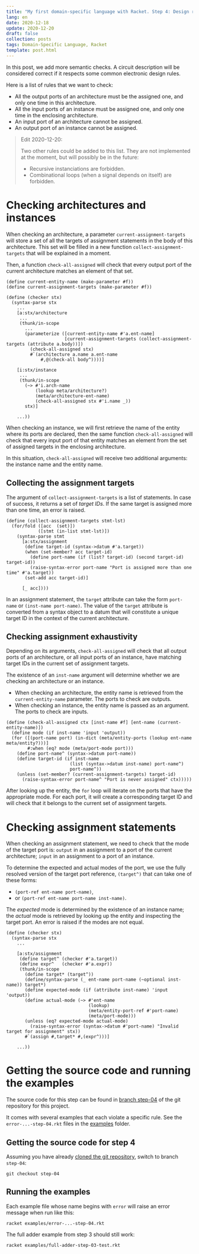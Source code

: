 ```yaml
---
title: "My first domain-specific language with Racket. Step 4: Design rule checks"
lang: en
date: 2020-12-18
update: 2020-12-20
draft: false
collection: posts
tags: Domain-Specific Language, Racket
template: post.html
---
```


In this post, we add more semantic checks.
A circuit description will be considered correct if it respects some common
electronic design rules.

<!-- more -->

Here is a list of rules that we want to check:

* All the output ports of an architecture must be the assigned one, and only one time in this architecture.
* All the input ports of an instance must be assigned one, and only one time in the enclosing architecture.
* An input port of an architecture cannot be assigned.
* An output port of an instance cannot be assigned.

> Edit 2020-12-20:
>
> Two other rules could be added to this list.
> They are not implemented at the moment, but will possibly be in the future:
>
> * Recursive instanciations are forbidden.
> * Combinational loops (when a signal depends on itself) are forbidden.

Checking architectures and instances
====================================

When checking an architecture, a parameter `current-assignment-targets` will store
a set of all the targets of assignment statements in the body of this architecture.
This set will be filled in a new function `collect-assignment-targets` that
will be explained in a moment.

Then, a function `check-all-assigned` will check that every output port of the
current architecture matches an element of that set.

```racket
(define current-entity-name (make-parameter #f))
(define current-assignment-targets (make-parameter #f))

(define (checker stx)
  (syntax-parse stx
    ...
    [a:stx/architecture
     ...
     (thunk/in-scope
       ...
       (parameterize ([current-entity-name #'a.ent-name]
                      [current-assignment-targets (collect-assignment-targets (attribute a.body))])
         (check-all-assigned stx)
         #`(architecture a.name a.ent-name
             #,@(check-all body^))))]

    [i:stx/instance
     ...
     (thunk/in-scope
       (~> #'i.arch-name
           (lookup meta/architecture?)
           (meta/architecture-ent-name)
           (check-all-assigned stx #'i.name _))
       stx)]

    ...))
```

When checking an instance, we will first retrieve the name of the
entity where its ports are declared, then the same function `check-all-assigned`
will check that every input port of that entity matches an element from the set
of assigned targets in the enclosing architecture.

In this situation, `check-all-assigned` will receive two additional arguments:
the instance name and the entity name.

Collecting the assignment targets
---------------------------------

The argument of `collect-assignment-targets` is a list of statements.
In case of success, it returns a set of *target IDs*.
If the same target is assigned more than one time, an error is raised.

```racket
(define (collect-assignment-targets stmt-lst)
  (for/fold ([acc  (set)])
            ([stmt (in-list stmt-lst)])
    (syntax-parse stmt
      [a:stx/assignment
       (define target-id (syntax->datum #'a.target))
       (when (set-member? acc target-id)
         (define port-name (if (list? target-id) (second target-id) target-id))
         (raise-syntax-error port-name "Port is assigned more than one time" #'a.target))
       (set-add acc target-id)]

      [_ acc])))
```

In an assignment statement, the `target` attribute can take the form `port-name`
or `(inst-name port-name)`.
The value of the `target` attribute is converted from a syntax object to a datum
that will constitute a unique target ID in the context of the current architecture.

Checking assignment exhaustivity
--------------------------------

Depending on its arguments, `check-all-assigned` will check that all
output ports of an architecture, or all input ports of an instance, have
matching target IDs in the current set of assignment targets.

The existence of an `inst-name` argument will determine whether we are
checking an architecture or an instance.

* When checking an architecture, the entity name is retrieved from the
  `current-entity-name` parameter. The ports to check are outputs.
* When checking an instance, the entity name is passed as an argument.
  The ports to check are inputs.

```racket
(define (check-all-assigned ctx [inst-name #f] [ent-name (current-entity-name)])
  (define mode (if inst-name 'input 'output))
  (for ([(port-name port) (in-dict (meta/entity-ports (lookup ent-name meta/entity?)))]
        #:when (eq? mode (meta/port-mode port)))
    (define port-name^ (syntax->datum port-name))
    (define target-id (if inst-name
                        (list (syntax->datum inst-name) port-name^)
                        port-name^))
    (unless (set-member? (current-assignment-targets) target-id)
      (raise-syntax-error port-name^ "Port is never assigned" ctx)))))
```

After looking up the entity, the `for` loop will iterate on the ports that have
the appropriate mode.
For each port, it will create a corresponding target ID and will check that it
belongs to the current set of assignment targets.

Checking assignment statements
==============================

When checking an assignment statement, we need to check that the mode of
the target port is:
`output` in an assignment to a port of the current architecture;
`input` in an assignment to a port of an instance.

To determine the expected and actual modes of the port, we use the fully
resolved version of the target port reference, `(target^)` that can take
one of these forms:

* `(port-ref ent-name port-name)`,
* or `(port-ref ent-name port-name inst-name)`.

The *expected* mode is determined by the existence of an instance name;
the *actual* mode is retrieved by looking up the entity and inspecting the target port.
An error is raised if the modes are not equal.

```racket
(define (checker stx)
  (syntax-parse stx
    ...

    [a:stx/assignment
     (define target^ (checker #'a.target))
     (define expr^   (checker #'a.expr))
     (thunk/in-scope
       (define target* (target^))
       (define/syntax-parse (_ ent-name port-name (~optional inst-name)) target*)
       (define expected-mode (if (attribute inst-name) 'input 'output))
       (define actual-mode (~> #'ent-name
                               (lookup)
                               (meta/entity-port-ref #'port-name)
                               (meta/port-mode)))
       (unless (eq? expected-mode actual-mode)
         (raise-syntax-error (syntax->datum #'port-name) "Invalid target for assignment" stx))
       #`(assign #,target* #,(expr^)))]

    ...))
```

Getting the source code and running the examples
================================================

The source code for this step can be found in [branch step-04](https://github.com/aumouvantsillage/Tiny-HDL-Racket/tree/step-04)
of the git repository for this project.

It comes with several examples that each violate a specific rule.
See the `error-...-step-04.rkt` files in the [examples](https://github.com/aumouvantsillage/Tiny-HDL-Racket/tree/step-04/examples)
folder.

Getting the source code for step 4
----------------------------------

Assuming you have already [cloned the git repository](/2020/11/16/my-first-domain-specific-language-with-racket.-step-1:-execution/#getting-the-source-code-for-step-1),
switch to branch `step-04`:

```
git checkout step-04
```

Running the examples
--------------------

Each example file whose name begins with `error` will raise an error message
when run like this:

```
racket examples/error-...-step-04.rkt
```

The full adder example from step 3 should still work:

```
racket examples/full-adder-step-03-test.rkt
```

